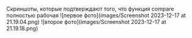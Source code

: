 Скриншоты, которые подтверждают того, что функция compare полностью рабочая
![первое фото](images/Screenshot 2023-12-17 at 21.19.04.png)
![второе фото](images/Screenshot 2023-12-17 at 21.19.18.png)
